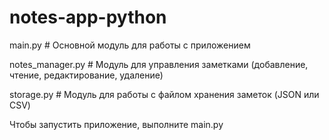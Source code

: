 # notes-app-python

main.py             # Основной модуль для работы с приложением

notes_manager.py    # Модуль для управления заметками (добавление, чтение, редактирование, удаление)

storage.py          # Модуль для работы с файлом хранения заметок (JSON или CSV)

Чтобы запустить приложение, выполните main.py
